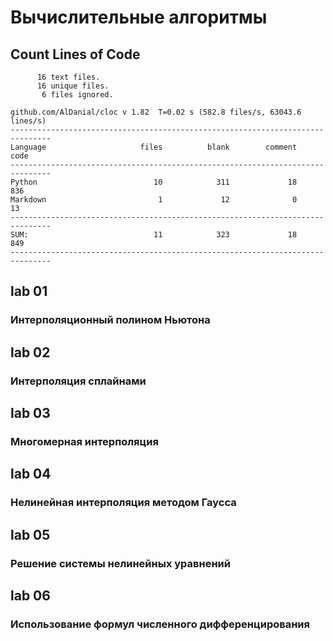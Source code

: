 # Вычислительные алгоритмы 

## Count Lines of Code

```
      16 text files.
      16 unique files.
       6 files ignored.

github.com/AlDanial/cloc v 1.82  T=0.02 s (582.8 files/s, 63043.6 lines/s)
-------------------------------------------------------------------------------
Language                     files          blank        comment           code
-------------------------------------------------------------------------------
Python                          10            311             18            836
Markdown                         1             12              0             13
-------------------------------------------------------------------------------
SUM:                            11            323             18            849
-------------------------------------------------------------------------------
```

## lab 01

### Интерполяционный полином Ньютона

## lab 02

### Интерполяция сплайнами

## lab 03

### Многомерная интерполяция

## lab 04

### Нелинейная интерполяция методом Гаусса

## lab 05

### Решение системы нелинейных уравнений

## lab 06

### Использование формул численного дифференцирования
